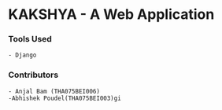 # KAKSHYA - A Web Application 

### Tools Used 
    - Django    

### Contributors
    - Anjal Bam (THA075BEI006)
    -Abhishek Poudel(THA075BEI003)gi